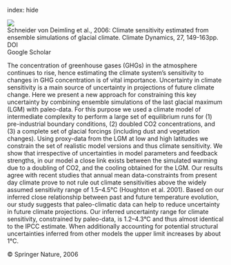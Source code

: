 index: hide

<div class="Citation">
    <div class="Citation-thumb CitationThumb-linked"  data-href="https://doi.org/10.1007/s00382-006-0126-8">
      <img src="https://static.claimspace.cloud/climate-study-static/refs/thumbs/12/Schneider_von_Deimling_et_al_2006-thumb.png" />
    </div>

  <div class="Citation-body">
    <div class="Citation-text">Schneider von Deimling et al., 2006: Climate sensitivity estimated from ensemble simulations of glacial climate. <span class="Article-journal">Climate Dynamics, </span><span class="Article-volume">27, </span>149-163pp.</div>
    <div class="Citation-links">
      <div class="CitationLink" data-href="https://doi.org/10.1007/s00382-006-0126-8">
        <div class="CitationLink-icon CitationLink-Doi"></div>
        <div class="CitationLink-text">DOI</div>
      </div>
      <div class="CitationLink" data-href="https://scholar.google.com/scholar?q=10.1007/s00382-006-0126-8">
        <div class="CitationLink-icon CitationLink-Scholar"></div>
        <div class="CitationLink-text">Google Scholar</div>
      </div>
    </div>
  </div>
</div>

The concentration of greenhouse gases (GHGs) in the atmosphere continues to rise, hence estimating the climate system’s sensitivity to changes in GHG concentration is of vital importance. Uncertainty in climate sensitivity is a main source of uncertainty in projections of future climate change. Here we present a new approach for constraining this key uncertainty by combining ensemble simulations of the last glacial maximum (LGM) with paleo-data. For this purpose we used a climate model of intermediate complexity to perform a large set of equilibrium runs for (1) pre-industrial boundary conditions, (2) doubled CO2 concentrations, and (3) a complete set of glacial forcings (including dust and vegetation changes). Using proxy-data from the LGM at low and high latitudes we constrain the set of realistic model versions and thus climate sensitivity. We show that irrespective of uncertainties in model parameters and feedback strengths, in our model a close link exists between the simulated warming due to a doubling of CO2, and the cooling obtained for the LGM. Our results agree with recent studies that annual mean data-constraints from present day climate prove to not rule out climate sensitivities above the widely assumed sensitivity range of 1.5–4.5°C (Houghton et al. 2001). Based on our inferred close relationship between past and future temperature evolution, our study suggests that paleo-climatic data can help to reduce uncertainty in future climate projections. Our inferred uncertainty range for climate sensitivity, constrained by paleo-data, is 1.2–4.3°C and thus almost identical to the IPCC estimate. When additionally accounting for potential structural uncertainties inferred from other models the upper limit increases by about 1°C.

<div class="Citation-copy">
&copy; Springer Nature, 2006
</div>